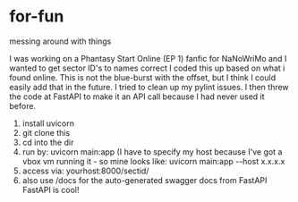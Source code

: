 # for-fun
messing around with things

I was working on a Phantasy Start Online (EP 1) fanfic for NaNoWriMo
and I wanted to get sector ID's to names correct
I coded this up based on what i found online. This is not the blue-burst with the offset, but I think I could easily add that in the future.
I tried to clean up my pylint issues.
I then threw the code at FastAPI to make it an API call because I had never used it before.

1. install uvicorn
2. git clone this
3. cd into the dir
4. run by: uvicorn main:app
(I have to specify my host because I've got a vbox vm running it - so mine looks like: uvicorn main:app --host x.x.x.x
5. access via: yourhost:8000/sectid/<yourname>
6. also use /docs for the auto-generated swagger docs from FastAPI
FastAPI is cool!
